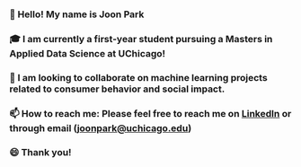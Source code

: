 ### 👋 Hello! My name is Joon Park
### :mortar_board: I am currently a first-year student pursuing a Masters in Applied Data Science at UChicago!
### 👯 I am looking to collaborate on machine learning projects related to consumer behavior and social impact.
### 📫 How to reach me: Please feel free to reach me on [LinkedIn](https://www.linkedin.com/in/joonpark100/) or through email (joonpark@uchicago.edu)

### 😄 Thank you!

<!--
**jhpkr/jhpkr** is a ✨ _special_ ✨ repository because its `README.md` (this file) appears on your GitHub profile.

Here are some ideas to get you started:

- 🔭 I’m currently working on ...
- 🌱 I’m currently learning ...
- 👯 I’m looking to collaborate on ...
- 🤔 I’m looking for help with ...
- 💬 Ask me about ...
- 📫 How to reach me: ...
- 😄 Pronouns: ...
- ⚡ Fun fact: ...
-->

